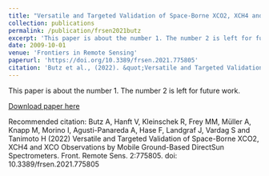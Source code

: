 ```yaml
---
title: "Versatile and Targeted Validation of Space-Borne XCO2, XCH4 and XCO Observations by Mobile Ground-Based Direct-Sun Spectrometers"
collection: publications
permalink: /publication/frsen2021butz
excerpt: 'This paper is about the number 1. The number 2 is left for future work.'
date: 2009-10-01
venue: 'Frontiers in Remote Sensing'
paperurl: 'https://doi.org/10.3389/frsen.2021.775805'
citation: 'Butz et al., (2022). &quot;Versatile and Targeted Validation of Space-Borne XCO2, XCH4 and XCO Observations by Mobile Ground-Based Direct-Sun Spectrometers.&quot; <i>Frontiers in Remote Sensing</i>. 1(1).'
---
```

This paper is about the number 1. The number 2 is left for future work.

[Download paper here](https://doi.org/10.3389/frsen.2021.775805)

Recommended citation: Butz A, Hanft V, Kleinschek R, Frey MM, Müller A, Knapp M, Morino I, Agusti-Panareda A, Hase F, Landgraf J, Vardag S and Tanimoto H (2022) Versatile and Targeted Validation of Space-Borne XCO2, XCH4 and XCO Observations by Mobile Ground-Based DirectSun Spectrometers. Front. Remote Sens. 2:775805. doi: 10.3389/frsen.2021.775805